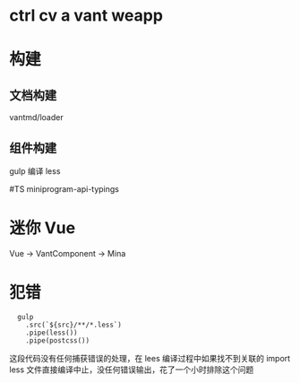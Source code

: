 # ctrl cv a vant weapp

# 构建
## 文档构建
vantmd/loader

## 组件构建
gulp 编译 less

#TS
miniprogram-api-typings

# 迷你 Vue
Vue -> VantComponent -> Mina

# 犯错
```
  gulp
    .src(`${src}/**/*.less`)
    .pipe(less())
    .pipe(postcss())
```
这段代码没有任何捕获错误的处理，在 lees 编译过程中如果找不到关联的 import less 文件直接编译中止，没任何错误输出，花了一个小时排除这个问题
